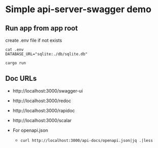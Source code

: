 # Simple api-server-swagger demo

## Run app from app root

create .env file if not exists

```text
cat .env
DATABASE_URL="sqlite:./db/sqlite.db"
```

```text
cargo run
```

## Doc URLs

- http://localhost:3000/swagger-ui
- http://localhost:3000/redoc
- http://localhost:3000/rapidoc
- http://localhost:3000/scalar

- For openapi.json
  - `curl http://localhost:3000/api-docs/openapi.json|jq .|less`
